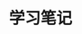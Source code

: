 ---
title: 学习笔记
icon: lightbulb
description:
#star: true
#sticky: 10
#dir:
#  order: 1
#分类
#category:
#  - Cookbook
#  - Tutorial
#  - Get Started
---
